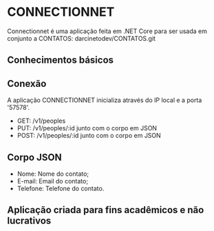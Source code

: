 # CONNECTIONNET

Connectionnet é uma aplicação feita em .NET Core para ser usada em conjunto a CONTATOS: darcinetodev/CONTATOS.git

## Conhecimentos básicos
## Conexão

A aplicação CONNECTIONNET inicializa através do IP local e a porta '57578'.
<ul>
  <li>GET: /v1/peoples</li>
  <li>PUT: /v1/peoples/:id junto com o corpo em JSON</li>
  <li>POST: /v1/peoples/:id junto com o corpo em JSON</li>
</ul>

## Corpo JSON

<ul>
  <li>Nome: Nome do contato;</li>
  <li>E-mail: Email do contato;</li>
  <li>Telefone: Telefone do contato.</li>
</ul>

## Aplicação criada para fins acadêmicos e não lucrativos
